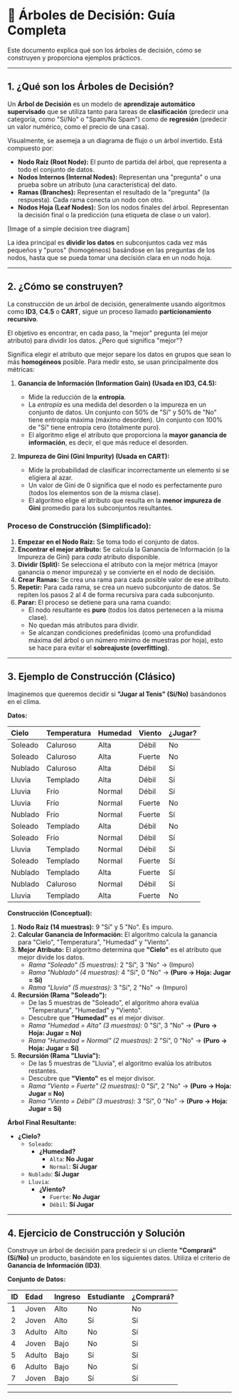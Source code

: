 # 🌳 Árboles de Decisión: Guía Completa

Este documento explica qué son los árboles de decisión, cómo se construyen y proporciona ejemplos prácticos.

---

## 1. ¿Qué son los Árboles de Decisión?

Un **Árbol de Decisión** es un modelo de **aprendizaje automático supervisado** que se utiliza tanto para tareas de **clasificación** (predecir una categoría, como "Sí/No" o "Spam/No Spam") como de **regresión** (predecir un valor numérico, como el precio de una casa).

Visualmente, se asemeja a un diagrama de flujo o un árbol invertido. Está compuesto por:

* **Nodo Raíz (Root Node):** El punto de partida del árbol, que representa a todo el conjunto de datos.
* **Nodos Internos (Internal Nodes):** Representan una "pregunta" o una prueba sobre un atributo (una característica) del dato.
* **Ramas (Branches):** Representan el resultado de la "pregunta" (la respuesta). Cada rama conecta un nodo con otro.
* **Nodos Hoja (Leaf Nodes):** Son los nodos finales del árbol. Representan la decisión final o la predicción (una etiqueta de clase o un valor).



[Image of a simple decision tree diagram]


La idea principal es **dividir los datos** en subconjuntos cada vez más pequeños y "puros" (homogéneos) basándose en las preguntas de los nodos, hasta que se pueda tomar una decisión clara en un nodo hoja.

---

## 2. ¿Cómo se construyen?

La construcción de un árbol de decisión, generalmente usando algoritmos como **ID3**, **C4.5** o **CART**, sigue un proceso llamado **particionamiento recursivo**.

El objetivo es encontrar, en cada paso, la "mejor" pregunta (el mejor atributo) para dividir los datos. ¿Pero qué significa "mejor"?

Significa elegir el atributo que mejor separe los datos en grupos que sean lo más **homogéneos** posible. Para medir esto, se usan principalmente dos métricas:

1.  **Ganancia de Información (Information Gain) (Usada en ID3, C4.5):**
    * Mide la reducción de la **entropía**.
    * La *entropía* es una medida del desorden o la impureza en un conjunto de datos. Un conjunto con 50% de "Sí" y 50% de "No" tiene entropía máxima (máximo desorden). Un conjunto con 100% de "Sí" tiene entropía cero (totalmente puro).
    * El algoritmo elige el atributo que proporciona la **mayor ganancia de información**, es decir, el que más reduce el desorden.

2.  **Impureza de Gini (Gini Impurity) (Usada en CART):**
    * Mide la probabilidad de clasificar incorrectamente un elemento si se eligiera al azar.
    * Un valor de Gini de 0 significa que el nodo es perfectamente puro (todos los elementos son de la misma clase).
    * El algoritmo elige el atributo que resulta en la **menor impureza de Gini** promedio para los subconjuntos resultantes.

### Proceso de Construcción (Simplificado):

1.  **Empezar en el Nodo Raíz:** Se toma todo el conjunto de datos.
2.  **Encontrar el mejor atributo:** Se calcula la Ganancia de Información (o la Impureza de Gini) para *cada* atributo disponible.
3.  **Dividir (Split):** Se selecciona el atributo con la mejor métrica (mayor ganancia o menor impureza) y se convierte en el nodo de decisión.
4.  **Crear Ramas:** Se crea una rama para cada posible valor de ese atributo.
5.  **Repetir:** Para cada rama, se crea un nuevo subconjunto de datos. Se repiten los pasos 2 al 4 de forma recursiva para cada subconjunto.
6.  **Parar:** El proceso se detiene para una rama cuando:
    * El nodo resultante es **puro** (todos los datos pertenecen a la misma clase).
    * No quedan más atributos para dividir.
    * Se alcanzan condiciones predefinidas (como una profundidad máxima del árbol o un número mínimo de muestras por hoja), esto se hace para evitar el **sobreajuste (overfitting)**.

---

## 3. Ejemplo de Construcción (Clásico)

Imaginemos que queremos decidir si **"Jugar al Tenis" (Sí/No)** basándonos en el clima.

**Datos:**

| Cielo | Temperatura | Humedad | Viento | ¿Jugar? |
| :--- | :--- | :--- | :--- | :--- |
| Soleado| Caluroso | Alta | Débil | No |
| Soleado| Caluroso | Alta | Fuerte | No |
| Nublado| Caluroso | Alta | Débil | Sí |
| Lluvia | Templado | Alta | Débil | Sí |
| Lluvia | Frío | Normal | Débil | Sí |
| Lluvia | Frío | Normal | Fuerte | No |
| Nublado| Frío | Normal | Fuerte | Sí |
| Soleado| Templado | Alta | Débil | No |
| Soleado| Frío | Normal | Débil | Sí |
| Lluvia | Templado | Normal | Débil | Sí |
| Soleado| Templado | Normal | Fuerte | Sí |
| Nublado| Templado | Alta | Fuerte | Sí |
| Nublado| Caluroso | Normal | Débil | Sí |
| Lluvia | Templado | Alta | Fuerte | No |

**Construcción (Conceptual):**

1.  **Nodo Raíz (14 muestras):** 9 "Sí" y 5 "No". Es impuro.
2.  **Calcular Ganancia de Información:** El algoritmo calcula la ganancia para "Cielo", "Temperatura", "Humedad" y "Viento".
3.  **Mejor Atributo:** El algoritmo determina que **"Cielo"** es el atributo que mejor divide los datos.
    * *Rama "Soleado" (5 muestras):* 2 "Sí", 3 "No" -> (Impuro)
    * *Rama "Nublado" (4 muestras):* 4 "Sí", 0 "No" -> **(Puro -> Hoja: Jugar = Sí)**
    * *Rama "Lluvia" (5 muestras):* 3 "Sí", 2 "No" -> (Impuro)
4.  **Recursión (Rama "Soleado"):**
    * De las 5 muestras de "Soleado", el algoritmo ahora evalúa "Temperatura", "Humedad" y "Viento".
    * Descubre que **"Humedad"** es el mejor divisor.
    * *Rama "Humedad = Alta" (3 muestras):* 0 "Sí", 3 "No" -> **(Puro -> Hoja: Jugar = No)**
    * *Rama "Humedad = Normal" (2 muestras):* 2 "Sí", 0 "No" -> **(Puro -> Hoja: Jugar = Sí)**
5.  **Recursión (Rama "Lluvia"):**
    * De las 5 muestras de "Lluvia", el algoritmo evalúa los atributos restantes.
    * Descubre que **"Viento"** es el mejor divisor.
    * *Rama "Viento = Fuerte" (2 muestras):* 0 "Sí", 2 "No" -> **(Puro -> Hoja: Jugar = No)**
    * *Rama "Viento = Débil" (3 muestras):* 3 "Sí", 0 "No" -> **(Puro -> Hoja: Jugar = Sí)**

**Árbol Final Resultante:**

* **¿Cielo?**
    * `Soleado`:
        * **¿Humedad?**
            * `Alta`: **No Jugar**
            * `Normal`: **Sí Jugar**
    * `Nublado`: **Sí Jugar**
    * `Lluvia`:
        * **¿Viento?**
            * `Fuerte`: **No Jugar**
            * `Débil`: **Sí Jugar**

---

## 4. Ejercicio de Construcción y Solución

Construye un árbol de decisión para predecir si un cliente **"Comprará" (Sí/No)** un producto, basándote en los siguientes datos. Utiliza el criterio de **Ganancia de Información (ID3)**.

**Conjunto de Datos:**

| ID | Edad | Ingreso | Estudiante | ¿Comprará? |
| :- | :--- | :--- | :--- | :--- |
| 1 | Joven | Alto | No | No |
| 2 | Joven | Alto | Sí | Sí |
| 3 | Adulto | Alto | No | Sí |
| 4 | Joven | Bajo | No | Sí |
| 5 | Adulto | Bajo | Sí | Sí |
| 6 | Adulto | Bajo | No | Sí |
| 7 | Joven | Bajo | Sí | Sí |

---

